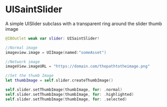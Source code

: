 # UISaintSlider
A simple UISlider subclass with a transparent ring around the slider thumb image

```swift
@IBOutlet weak var slider: UISaintSlider!

//Normal image
imageview.image = UIImage(named:"someAsset")

//Network image
imageView.imageURL = "https://domain.com/thepathtotheimage.png"

//Set the thumb Image
let thumbImage = self.slider.createThumbImage()

self.slider.setThumbImage(thumbImage, for: .normal)
self.slider.setThumbImage(thumbImage, for: .highlighted)
self.slider.setThumbImage(thumbImage, for: .selected)
```
